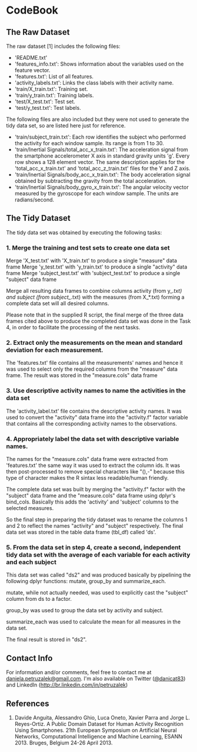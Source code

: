 # CodeBook

## The Raw Dataset

The raw dataset [1] includes the following files:

- 'README.txt'
- 'features_info.txt': Shows information about the variables used on the feature vector.
- 'features.txt': List of all features.
- 'activity_labels.txt': Links the class labels with their activity name.
- 'train/X_train.txt': Training set.
- 'train/y_train.txt': Training labels.
- 'test/X_test.txt': Test set.
- 'test/y_test.txt': Test labels.

The following files are also included but they were not used to generate the tidy data set, so are listed here just for reference.

- 'train/subject_train.txt': Each row identifies the subject who performed the activity for each window sample. Its range is from 1 to 30. 
- 'train/Inertial Signals/total_acc_x_train.txt': The acceleration signal from the smartphone accelerometer X axis in standard gravity units 'g'. Every row shows a 128 element vector. The same description applies for the 'total_acc_x_train.txt' and 'total_acc_z_train.txt' files for the Y and Z axis. 
- 'train/Inertial Signals/body_acc_x_train.txt': The body acceleration signal obtained by subtracting the gravity from the total acceleration. 
- 'train/Inertial Signals/body_gyro_x_train.txt': The angular velocity vector measured by the gyroscope for each window sample. The units are radians/second. 

## The Tidy Dataset

The tidy data set was obtained by executing the following tasks:

### 1. Merge the training and test sets to create one data set

Merge 'X_test.txt' with 'X_train.txt' to produce a single "measure" data frame
Merge 'y_test.txt' with 'y_train.txt' to produce a single "activity" data frame
Merge 'subject_test.txt' with 'subject_test.txt' to produce a single "subject" data frame

Merge all resulting data frames to combine columns activity (from y_*.txt) and subject (from subject_*.txt) with the measures (from X_*.txt) forming a complete data set will all desired columns.

Please note that in the supplied R script, the final merge of the three data frames cited above to produce the completed data set was done in the Task 4, in order to facilitate the processing of the next tasks.

### 2. Extract only the measurements on the mean and standard deviation for each measurement.

The 'features.txt' file contains all the measurements' names and hence it was used to select only the required columns from the "measure" data frame. The result was stored in the "measure.cols" data frame

### 3. Use descriptive activity names to name the activities in the data set

The 'activity_label.txt' file contains the descriptive activity names. It was used to convert the "activity" data frame into the "activity.f" factor variable that contains all the corresponding activity names to the observations.

### 4. Appropriately label the data set with descriptive variable names.

The names for the "measure.cols" data frame were extracted from 'features.txt' the same way it was used to extract the column ids. It was then post-processed to remove special characters like "(),-" because this type of character makes the R sintax less readable/human friendly.

The complete data set was built by merging the "activity.f" factor with the "subject" data frame and the "measure.cols" data frame using dplyr's bind_cols. Basically this adds the 'activity' and 'subject' columns to the selected measures.

So the final step in preparing the tidy dataset was to rename the columns 1 and 2 to reflect the names "activity" and "subject" respectively. The final data set was stored in the table data frame (tbl_df) called 'ds'.

### 5. From the data set in step 4, create a second, independent tidy data set with the average of each variable for each activity and each subject

This data set was called "ds2" and was produced basically by pipelining the following dplyr functions: mutate, group_by and summarize_each.

mutate, while not actually needed, was used to explicitly cast the "subject" column from ds to a factor.

group_by was used to group the data set by activity and subject.

summarize_each was used to calculate the mean for all measures in the data set.

The final result is stored in "ds2".

## Contact Info

For information and/or comments, feel free to contact me at daniela.petruzalek@gmail.com. I'm also available on Twitter ([@danicat83](https://twitter.com/danicat83)) and LinkedIn (http://br.linkedin.com/in/petruzalek)

## References

1. Davide Anguita, Alessandro Ghio, Luca Oneto, Xavier Parra and Jorge L. Reyes-Ortiz. A Public Domain Dataset for Human Activity Recognition Using Smartphones. 21th European Symposium on Artificial Neural Networks, Computational Intelligence and Machine Learning, ESANN 2013. Bruges, Belgium 24-26 April 2013. 
